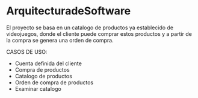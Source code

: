 # ArquitecturadeSoftware
El proyecto se basa en un catalogo de productos ya establecido de videojuegos, donde el cliente puede comprar estos productos y a partir de la compra se genera una orden de compra.  

CASOS DE USO:
- Cuenta definida del cliente
- Compra de productos
- Catalogo de productos
- Orden de compra de productos 
- Examinar catalogo

